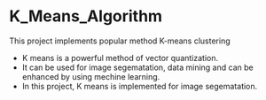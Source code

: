 # K_Means_Algorithm
This project implements popular method K-means clustering

- K means is a powerful method of vector quantization.
- It can be used for image segematation, data mining and can be enhanced by using mechine learning.
- In this project, K means is implemented for image segematation.
